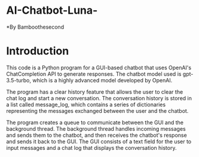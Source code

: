 # AI-Chatbot-Luna-
*By Bamboothesecond

# Introduction

This code is a Python program for a GUI-based chatbot that uses OpenAI's ChatCompletion API to generate responses. The chatbot model used is gpt-3.5-turbo, which is a highly advanced model developed by OpenAI.

The program has a clear history feature that allows the user to clear the chat log and start a new conversation. The conversation history is stored in a list called message_log, which contains a series of dictionaries representing the messages exchanged between the user and the chatbot.

The program creates a queue to communicate between the GUI and the background thread. The background thread handles incoming messages and sends them to the chatbot, and then receives the chatbot's response and sends it back to the GUI. The GUI consists of a text field for the user to input messages and a chat log that displays the conversation history.
